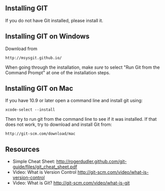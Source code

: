 Installing GIT
--------------

If you do not have Git installed, please install it.

Installing GIT on Windows
-------------------------

Download from

    http://msysgit.github.io/

When going through the installation, make _sure_ to select  "Run Git from the
Command Prompt" at one of the installation steps.


Installing GIT on Mac
---------------------

If you have 10.9 or later open a command line and install git using:

    xcode-select --install
    
Then try to run git from the command line to see if it was installed. If that 
does not work, try to download and install Git from:

    http://git-scm.com/download/mac

Resources
---------

* Simple Cheat Sheet: http://rogerdudler.github.com/git-guide/files/git_cheat_sheet.pdf
* Video: What is Version Control http://git-scm.com/video/what-is-version-control
* Video: What is Git? http://git-scm.com/video/what-is-git

